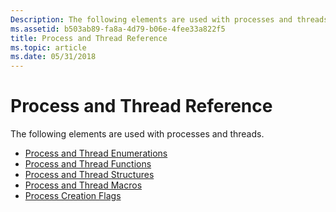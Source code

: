 ```yaml
---
Description: The following elements are used with processes and threads.
ms.assetid: b503ab89-fa8a-4d79-b06e-4fee33a822f5
title: Process and Thread Reference
ms.topic: article
ms.date: 05/31/2018
---
```


# Process and Thread Reference

The following elements are used with processes and threads.

-   [Process and Thread Enumerations](process-and-thread-enumerations.md)
-   [Process and Thread Functions](process-and-thread-functions.md)
-   [Process and Thread Structures](process-and-thread-structures.md)
-   [Process and Thread Macros](process-and-thread-macros.md)
-   [Process Creation Flags](process-creation-flags.md)

 

 



